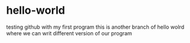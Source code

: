 # hello-world

testing github with my first program
this is another branch of hello wolrd where we can writ different version of our program

